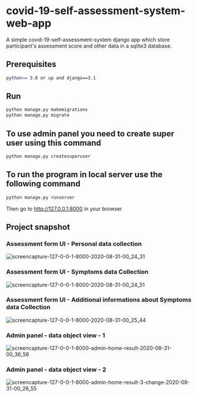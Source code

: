 # covid-19-self-assessment-system-web-app
A simple covid-19-self-assessment-system django app which store participant's assessment score and other data in a sqlite3 database.

## Prerequisites
```bash
python== 3.8 or up and django==3.1
```
## Run
```bash
python manage.py makemigrations
python manage.py migrate
```
## To use admin panel you need to create super user using this command
```bash
python manage.py createsuperuser
```
## To run the program in local server use the following command
```bash
python manage.py runserver
```
Then go to http://127.0.0.1:8000 in your browser

## Project snapshot

### Assessment form UI - Personal data collection
![screencapture-127-0-0-1-8000-2020-08-31-00_24_31](https://user-images.githubusercontent.com/26842902/91666742-2f67c780-eb21-11ea-8dc6-4c9007b3ca06.png)

### Assessment form UI - Symptoms data Collection
![screencapture-127-0-0-1-8000-2020-08-31-00_24_51](https://user-images.githubusercontent.com/26842902/91666785-84a3d900-eb21-11ea-83e9-f711fd4c7734.png)

### Assessment form UI - Additional informations about Symptoms data Collection
![screencapture-127-0-0-1-8000-2020-08-31-00_25_44](https://user-images.githubusercontent.com/26842902/91666828-ea906080-eb21-11ea-9f10-cae7519b9e15.png)

### Admin panel - data object view - 1
![screencapture-127-0-0-1-8000-admin-home-result-2020-08-31-00_36_56](https://user-images.githubusercontent.com/26842902/91666870-435ff900-eb22-11ea-9ff8-74c2d12b7ae5.png)

### Admin panel - data object view - 2
![screencapture-127-0-0-1-8000-admin-home-result-3-change-2020-08-31-00_26_55](https://user-images.githubusercontent.com/26842902/91666890-61c5f480-eb22-11ea-85d7-61d43973d613.png)
